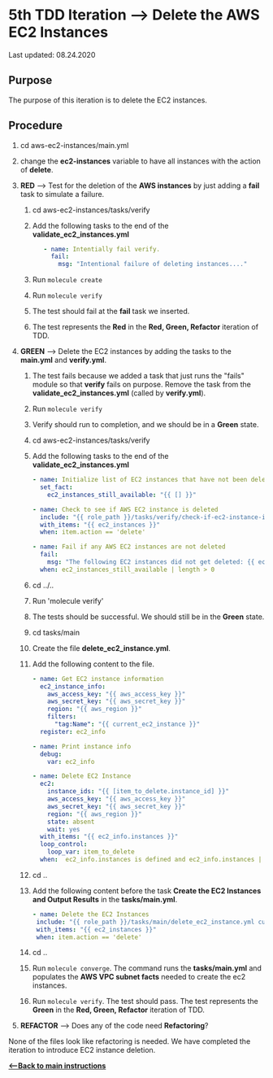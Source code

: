 # 5th TDD Iteration --> Delete the AWS EC2 Instances

Last updated: 08.24.2020

## Purpose

The purpose of this iteration is to delete the EC2 instances.

## Procedure
1. cd aws-ec2-instances/main.yml
1. change the **ec2-instances** variable to have all instances with the action of
   **delete**.

1. **RED** --> Test for the deletion of the **AWS instances** 
  by just adding a **fail** task to simulate a failure.

    1. cd aws-ec2-instances/tasks/verify
    1. Add the following tasks to the end of the **validate_ec2_instances.yml**
    
        ```yaml
           - name: Intentially fail verify.
             fail:
               msg: "Intentional failure of deleting instances...."
        ```

    1. Run `molecule create`
    1. Run `molecule verify`
    1. The test should fail at the **fail** task we inserted.
    1. The test represents
       the **Red** in the **Red, Green, Refactor** iteration of TDD.

1. **GREEN** --> Delete the EC2 instances by adding the tasks to the
   **main.yml** and **verify.yml**.

    1. The test fails because we added a task that just runs the "fails" module 
       so that **verify** fails on purpose.  Remove the task from the
       **validate_ec2_instances.yml** (called by **verify.yml**).
    1. Run `molecule verify`
    1. Verify should run to completion, and we should be in a **Green** state.
    1. cd aws-ec2-instances/tasks/verify
    1. Add the following tasks to the end of the **validate_ec2_instances.yml**
    
        ```yaml
        - name: Initialize list of EC2 instances that have not been deleted
          set_fact:
            ec2_instances_still_available: "{{ [] }}"
        
        - name: Check to see if AWS EC2 instance is deleted
          include: "{{ role_path }}/tasks/verify/check-if-ec2-instance-is-deleted.yml current_ec2_instance={{ item.name }}"
          with_items: "{{ ec2_instances }}"
          when: item.action == 'delete'
        
        - name: Fail if any AWS EC2 instances are not deleted
          fail:
            msg: "The following EC2 instances did not get deleted: {{ ec2_instances_still_available | join(',') }}"
          when: ec2_instances_still_available | length > 0
        ```
    1. cd ../..
    1. Run 'molecule verify'
    1. The tests should be successful.  We should still be in the **Green** state.
    1. cd tasks/main
    1. Create the file **delete_ec2_instance.yml**.
    1. Add the following content to the file.
    
        ```yaml
        - name: Get EC2 instance information
          ec2_instance_info:
            aws_access_key: "{{ aws_access_key }}"
            aws_secret_key: "{{ aws_secret_key }}"
            region: "{{ aws_region }}"
            filters:
              "tag:Name": "{{ current_ec2_instance }}"
          register: ec2_info
        
        - name: Print instance info
          debug:
            var: ec2_info
        
        - name: Delete EC2 Instance
          ec2:
            instance_ids: "{{ [item_to_delete.instance_id] }}"
            aws_access_key: "{{ aws_access_key }}"
            aws_secret_key: "{{ aws_secret_key }}"
            region: "{{ aws_region }}"
            state: absent
            wait: yes
          with_items: "{{ ec2_info.instances }}"
          loop_control:
            loop_var: item_to_delete
          when:  ec2_info.instances is defined and ec2_info.instances | length > 0
        ```
    1. cd ..
    1. Add the following content before the task 
       **Create the EC2 Instances and Output Results**
       in the **tasks/main.yml**.
    
        ```yaml   
       - name: Delete the EC2 Instances
         include: "{{ role_path }}/tasks/main/delete_ec2_instance.yml current_ec2_instance={{ item.name }}"
         with_items: "{{ ec2_instances }}"
         when: item.action == 'delete'  
       ```
    1. cd ..
    
    1. Run `molecule converge`.  The command runs the **tasks/main.yml**
       and populates the **AWS VPC subnet facts** needed to create the ec2 instances.
    
    1. Run `molecule verify`. The test should pass.  The test represents
       the **Green** in the **Red, Green, Refactor** iteration of TDD.

1. **REFACTOR** --> Does any of the code need **Refactoring**?

None of the files look like refactoring is needed.  We have completed the 
iteration to introduce EC2 instance deletion.

[**<--Back to main instructions**](../readme.md#5thTDD)